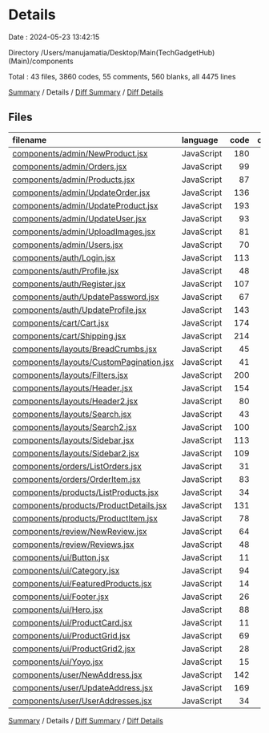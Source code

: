# Details

Date : 2024-05-23 13:42:15

Directory /Users/manujamatia/Desktop/Main(TechGadgetHub)(Main)/components

Total : 43 files,  3860 codes, 55 comments, 560 blanks, all 4475 lines

[Summary](results.md) / Details / [Diff Summary](diff.md) / [Diff Details](diff-details.md)

## Files
| filename | language | code | comment | blank | total |
| :--- | :--- | ---: | ---: | ---: | ---: |
| [components/admin/NewProduct.jsx](/components/admin/NewProduct.jsx) | JavaScript | 180 | 1 | 11 | 192 |
| [components/admin/Orders.jsx](/components/admin/Orders.jsx) | JavaScript | 99 | 12 | 10 | 121 |
| [components/admin/Products.jsx](/components/admin/Products.jsx) | JavaScript | 87 | 0 | 10 | 97 |
| [components/admin/UpdateOrder.jsx](/components/admin/UpdateOrder.jsx) | JavaScript | 136 | 0 | 15 | 151 |
| [components/admin/UpdateProduct.jsx](/components/admin/UpdateProduct.jsx) | JavaScript | 193 | 0 | 22 | 215 |
| [components/admin/UpdateUser.jsx](/components/admin/UpdateUser.jsx) | JavaScript | 93 | 0 | 15 | 108 |
| [components/admin/UploadImages.jsx](/components/admin/UploadImages.jsx) | JavaScript | 81 | 0 | 19 | 100 |
| [components/admin/Users.jsx](/components/admin/Users.jsx) | JavaScript | 70 | 6 | 9 | 85 |
| [components/auth/Login.jsx](/components/auth/Login.jsx) | JavaScript | 113 | 0 | 15 | 128 |
| [components/auth/Profile.jsx](/components/auth/Profile.jsx) | JavaScript | 48 | 0 | 22 | 70 |
| [components/auth/Register.jsx](/components/auth/Register.jsx) | JavaScript | 107 | 0 | 12 | 119 |
| [components/auth/UpdatePassword.jsx](/components/auth/UpdatePassword.jsx) | JavaScript | 67 | 0 | 12 | 79 |
| [components/auth/UpdateProfile.jsx](/components/auth/UpdateProfile.jsx) | JavaScript | 143 | 0 | 31 | 174 |
| [components/cart/Cart.jsx](/components/cart/Cart.jsx) | JavaScript | 174 | 2 | 14 | 190 |
| [components/cart/Shipping.jsx](/components/cart/Shipping.jsx) | JavaScript | 214 | 2 | 38 | 254 |
| [components/layouts/BreadCrumbs.jsx](/components/layouts/BreadCrumbs.jsx) | JavaScript | 45 | 0 | 7 | 52 |
| [components/layouts/CustomPagination.jsx](/components/layouts/CustomPagination.jsx) | JavaScript | 41 | 0 | 10 | 51 |
| [components/layouts/Filters.jsx](/components/layouts/Filters.jsx) | JavaScript | 200 | 0 | 16 | 216 |
| [components/layouts/Header.jsx](/components/layouts/Header.jsx) | JavaScript | 154 | 0 | 10 | 164 |
| [components/layouts/Header2.jsx](/components/layouts/Header2.jsx) | JavaScript | 80 | 4 | 15 | 99 |
| [components/layouts/Search.jsx](/components/layouts/Search.jsx) | JavaScript | 43 | 1 | 6 | 50 |
| [components/layouts/Search2.jsx](/components/layouts/Search2.jsx) | JavaScript | 100 | 0 | 14 | 114 |
| [components/layouts/Sidebar.jsx](/components/layouts/Sidebar.jsx) | JavaScript | 113 | 0 | 13 | 126 |
| [components/layouts/Sidebar2.jsx](/components/layouts/Sidebar2.jsx) | JavaScript | 109 | 0 | 29 | 138 |
| [components/orders/ListOrders.jsx](/components/orders/ListOrders.jsx) | JavaScript | 31 | 0 | 8 | 39 |
| [components/orders/OrderItem.jsx](/components/orders/OrderItem.jsx) | JavaScript | 83 | 0 | 8 | 91 |
| [components/products/ListProducts.jsx](/components/products/ListProducts.jsx) | JavaScript | 34 | 0 | 5 | 39 |
| [components/products/ProductDetails.jsx](/components/products/ProductDetails.jsx) | JavaScript | 131 | 0 | 13 | 144 |
| [components/products/ProductItem.jsx](/components/products/ProductItem.jsx) | JavaScript | 78 | 7 | 21 | 106 |
| [components/review/NewReview.jsx](/components/review/NewReview.jsx) | JavaScript | 64 | 0 | 11 | 75 |
| [components/review/Reviews.jsx](/components/review/Reviews.jsx) | JavaScript | 48 | 0 | 5 | 53 |
| [components/ui/Button.jsx](/components/ui/Button.jsx) | JavaScript | 11 | 0 | 3 | 14 |
| [components/ui/Category.jsx](/components/ui/Category.jsx) | JavaScript | 94 | 0 | 8 | 102 |
| [components/ui/FeaturedProducts.jsx](/components/ui/FeaturedProducts.jsx) | JavaScript | 14 | 1 | 3 | 18 |
| [components/ui/Footer.jsx](/components/ui/Footer.jsx) | JavaScript | 26 | 1 | 3 | 30 |
| [components/ui/Hero.jsx](/components/ui/Hero.jsx) | JavaScript | 88 | 16 | 13 | 117 |
| [components/ui/ProductCard.jsx](/components/ui/ProductCard.jsx) | JavaScript | 11 | 1 | 2 | 14 |
| [components/ui/ProductGrid.jsx](/components/ui/ProductGrid.jsx) | JavaScript | 69 | 0 | 10 | 79 |
| [components/ui/ProductGrid2.jsx](/components/ui/ProductGrid2.jsx) | JavaScript | 28 | 0 | 11 | 39 |
| [components/ui/Yoyo.jsx](/components/ui/Yoyo.jsx) | JavaScript | 15 | 1 | 3 | 19 |
| [components/user/NewAddress.jsx](/components/user/NewAddress.jsx) | JavaScript | 142 | 0 | 22 | 164 |
| [components/user/UpdateAddress.jsx](/components/user/UpdateAddress.jsx) | JavaScript | 169 | 0 | 30 | 199 |
| [components/user/UserAddresses.jsx](/components/user/UserAddresses.jsx) | JavaScript | 34 | 0 | 6 | 40 |

[Summary](results.md) / Details / [Diff Summary](diff.md) / [Diff Details](diff-details.md)